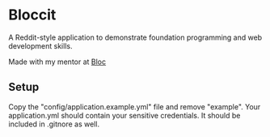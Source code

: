 # Bloccit

A Reddit-style application to demonstrate foundation programming and web development skills.

Made with my mentor at [Bloc](http://bloc.io)

## Setup
Copy the "config/application.example.yml" file and remove "example". Your application.yml should contain your sensitive credentials. It should be included in .gitnore as well.


